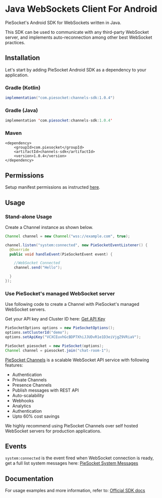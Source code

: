 # Java WebSockets Client For Android

PieSocket's Android SDK for WebSockets written in Java.


This SDK can be used to communicate with any third-party WebSocket server,
and implements auto-reconnection among other best WebSocket practices.


## Installation
Let's start by adding PieSocket Android SDK as a dependency to your application. 

### Gradle (Kotlin)
```java
implementation("com.piesocket:channels-sdk:1.0.4")
```

### Gradle (Java)
```java
implementation 'com.piesocket:channels-sdk:1.0.4'
```

### Maven
```
<dependency>
    <groupId>com.piesocket</groupId>
    <artifactId>channels-sdk</artifactId>
    <version>1.0.4</version>
</dependency>
```

## Permissions
Setup manifest permissions as instructed [here](https://www.piesocket.com/docs/3.0/android-websockets#permissions).

## Usage

### Stand-alone Usage
Create a Channel instance as shown below.

```java
Channel channel = new Channel("wss://example.com", true);

channel.listen("system:connected", new PieSocketEventListener() {
  @Override
  public void handleEvent(PieSocketEvent event) {

    //WebSocket Connected
    channel.send("Hello");

  }
});
```

### Use PieSocket's managed WebSocket server
Use following code to create a Channel with PieSocket's managed WebSocket servers.

Get your API key and Cluster ID here: [Get API Key](https://www.piesocket.com/app/v4/register)

```java
PieSocketOptions options = new PieSocketOptions();
options.setClusterId("demo");
options.setApiKey("VCXCEuvhGcBDP7XhiJJUDvR1e1D3eiVjgZ9VRiaV");

PieSocket piesocket = new PieSocket(options);
Channel channel = piesocket.join("chat-room-1");
```

[PieSocket Channels](https://piesocket.com/channels) is a scalable WebSocket API service with following features:
  - Authentication
  - Private Channels
  - Presence Channels
  - Publish messages with REST API
  - Auto-scalability
  - Webhooks
  - Analytics
  - Authentication
  - Upto 60% cost savings

We highly recommend using PieSocket Channels over self hosted WebSocket servers for production applications.

## Events
`system:connected` is the event fired when WebSocket connection is ready, get a full list system messages here: [PieSocket System Messages](https://www.piesocket.com/docs/3.0/events#system-events)

## Documentation
For usage examples and more information, refer to: [Official SDK docs](https://www.piesocket.com/docs/3.0/android-websockets)
